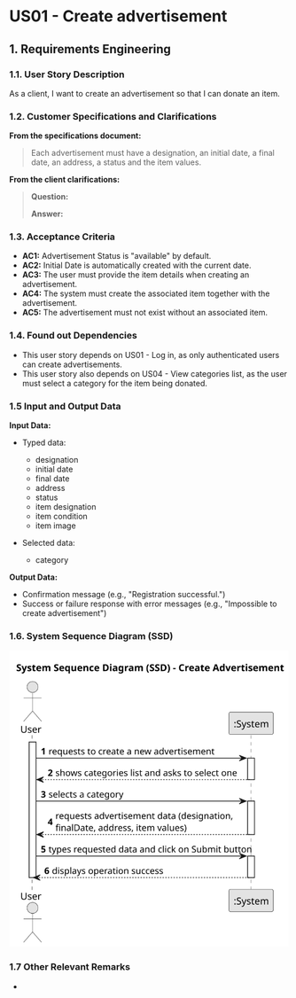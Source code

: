 # US01 - Create advertisement

## 1. Requirements Engineering

### 1.1. User Story Description

As a client, I want to create an advertisement so that I can donate an item.

### 1.2. Customer Specifications and Clarifications 

**From the specifications document:**

> Each advertisement must have a designation, an initial date, a final date, an address, a status and the item values. 

**From the client clarifications:**

> **Question:**
>
> **Answer:**

### 1.3. Acceptance Criteria

* **AC1:** Advertisement Status is "available" by default.
* **AC2:** Initial Date is automatically created with the current date.
* **AC3:** The user must provide the item details when creating an advertisement.
* **AC4:** The system must create the associated item together with the advertisement.
* **AC5:** The advertisement must not exist without an associated item.

### 1.4. Found out Dependencies

* This user story depends on US01 - Log in, as only authenticated users can create advertisements.
* This user story also depends on US04 - View categories list, as the user must select a category for the item being donated.

### 1.5 Input and Output Data

**Input Data:**

* Typed data:
    * designation
    * initial date
    * final date
    * address
    * status
    * item designation 
    * item condition
    * item image
	
* Selected data:
    * category

**Output Data:**

* Confirmation message (e.g., "Registration successful.")
* Success or failure response with error messages (e.g., "Impossible to create advertisement")

### 1.6. System Sequence Diagram (SSD)

![System Sequence Diagram](US07-SSD.svg)


### 1.7 Other Relevant Remarks

* 